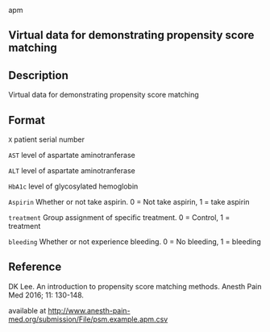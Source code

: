 apm

## Virtual data for demonstrating propensity score matching

## Description

Virtual data for demonstrating propensity score matching


## Format

`X`	patient serial number

`AST`	level of aspartate aminotranferase

`ALT`	level of aspartate aminotranferase

`HbA1c`	level of glycosylated hemoglobin

`Aspirin` Whether or not take aspirin. 0 = Not take aspirin, 1 = take aspirin

`treatment` Group assignment of specific treatment. 0 = Control, 1 = treatment

`bleeding`  Whether or not experience bleeding. 0 = No bleeding, 1 = bleeding

## Reference

DK Lee. An introduction to propensity score matching methods. Anesth Pain Med 2016; 11: 130-148.

available at http://www.anesth-pain-med.org/submission/File/psm.example.apm.csv
